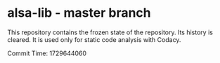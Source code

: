 # alsa-lib - master branch

This repository contains the frozen state of the repository.
Its history is cleared. It is used only for static code
analysis with Codacy.

Commit Time: 1729644060